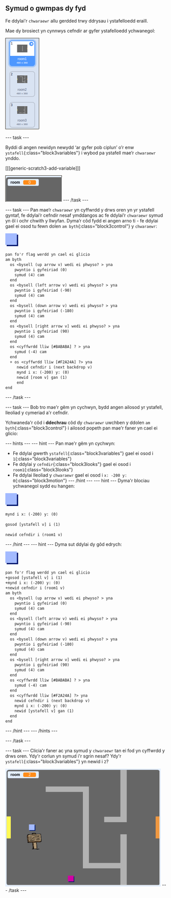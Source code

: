 ## Symud o gwmpas dy fyd

Fe ddylai'r `chwaraewr` allu gerdded trwy ddrysau i ystafelloedd eraill.

Mae dy brosiect yn cynnwys cefndir ar gyfer ystafelloedd ychwanegol:

![sgrinlun](images/world-backdrops.png)

\--- task \---

Byddi di angen newidyn newydd ‘ar gyfer pob ciplun’ o’r enw `ystafell`{:class="block3variables"} i wybod pa ystafell mae’r `chwaraewr` ynddo.

[[[generic-scratch3-add-variable]]]

![sgrinlun](images/world-room.png) \--- /task \---

\--- task \--- Pan mae’r `chwaraewr` yn cyffwrdd y drws oren yn yr ystafell gyntaf, fe ddylai’r cefndir nesaf ymddangos ac fe ddylai’r `chwaraewr` symud yn ôl i ochr chwith y llwyfan. Dyma’r côd fydd ei angen arno ti - fe ddylai gael ei osod tu fewn dolen `am byth`{:class="block3control"} y `chwaraewr`:

![chwaraewr](images/player.png)

```blocks3
pan fo'r flag werdd yn cael ei glicio
am byth 
  os <bysell (up arrow v) wedi ei phwyso? > yna 
    pwyntio i gyfeiriad (0)
    symud (4) cam
  end
  os <bysell (left arrow v) wedi ei phwyso? > yna 
    pwyntio i gyfeiriad (-90)
    symud (4) cam
  end
  os <bysell (down arrow v) wedi ei phwyso? > yna 
    pwyntio i gyfeiriad (-180)
    symud (4) cam
  end
  os <bysell [right arrow v] wedi ei phwyso? > yna 
    pwyntio i gyfeiriad (90)
    symud (4) cam
  end
  os <cyffwrdd lliw [#BABABA] ? > yna 
    symud (-4) cam
  end
  + os <cyffwrdd lliw [#F2A24A] ?> yna 
     newid cefndir i (next backdrop v)
     mynd i x: (-200) y: (0)
     newid [room v] gan (1)
     end
end
```

\--- /task \---

\--- task \--- Bob tro mae'r gêm yn cychwyn, bydd angen ailosod yr ystafell, lleoliad y cymeriad a'r cefndir.

Ychwaneda'r côd i **ddechrau** côd dy `chwaraewr` uwchben y ddolen `am byth`{:class="block3control"} i ailosod popeth pan mae'r faner yn cael ei glicio:

\--- hints \--- \--- hint \--- Pan mae'r gêm yn cychwyn:

+ Fe ddylai gwerth `ystafell`{:class="block3variables"} gael ei osod i `1`{:class="block3variables"}
+ Fe ddylai y `cefndir`{:class="block3looks"} gael ei osod i `room1`{:class="block3looks"}
+ Fe ddylai lleoliad y `chwaraewr` gael ei osod i `x: -200 y: 0`{:class="block3motion"} \--- /hint \--- \--- hint \--- Dyma'r blociau ychwanegol sydd eu hangen:

![chwaraewr](images/player.png)

```blocks3
mynd i x: (-200) y: (0)

gosod [ystafell v] i (1)

newid cefndir i (room1 v)
```

\--- /hint \--- \--- hint \--- Dyma sut ddylai dy gôd edrych:

![chwaraewr](images/player.png)

```blocks3
pan fo'r flag werdd yn cael ei glicio
+gosod [ystafell v] i (1)
+mynd i x: (-200) y: (0)
+newid cefndir i (room1 v)
am byth 
  os <bysell (up arrow v) wedi ei phwyso? > yna 
    pwyntio i gyfeiriad (0)
    symud (4) cam
  end
  os <bysell (left arrow v) wedi ei phwyso? > yna 
    pwyntio i gyfeiriad (-90)
    symud (4) cam
  end
  os <bysell (down arrow v) wedi ei phwyso? > yna 
    pwyntio i gyfeiriad (-180)
    symud (4) cam
  end
  os <bysell [right arrow v] wedi ei phwyso? > yna 
    pwyntio i gyfeiriad (90)
    symud (4) cam
  end
  os <cyffwrdd lliw [#BABABA] ? > yna 
    symud (-4) cam
  end
  os <cyffwrdd lliw [#F2A24A] ?> yna 
    newid cefndir i (next backdrop v)
    mynd i x: (-200) y: (0)
    newid [ystafell v] gan (1)
  end
end
```

\--- /hint \--- \--- /hints \---

\--- /task \---

\--- task \--- Clicia'r faner ac yna symud y `chwaraewr` tan ei fod yn cyffwrdd y drws oren. Ydy'r corlun yn symud i'r sgrin nesaf? Ydy'r `ystafell`{:class="block3variables"} yn newid i `2`?

![sgrinlun](images/world-room-test.png) \--- /task \---